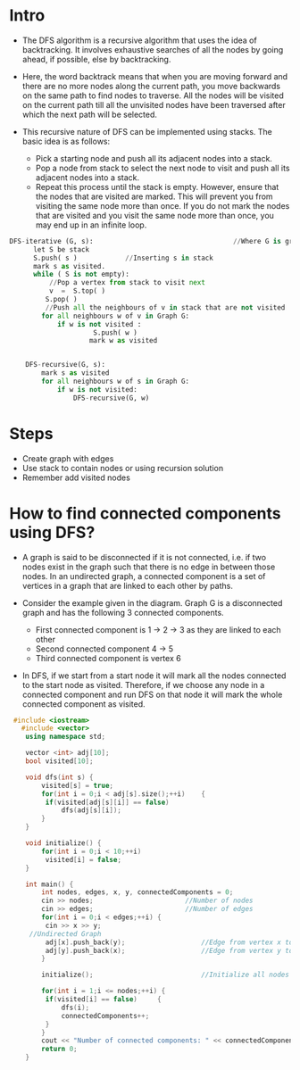# Intro
- The DFS algorithm is a recursive algorithm that uses the idea of backtracking. It involves exhaustive searches of all the nodes by going ahead, if possible, else by backtracking.

- Here, the word backtrack means that when you are moving forward and there are no more nodes along the current path, you move backwards on the same path to find nodes to traverse. All the nodes will be visited on the current path till all the unvisited nodes have been traversed after which the next path will be selected.

- This recursive nature of DFS can be implemented using stacks. The basic idea is as follows:
  - Pick a starting node and push all its adjacent nodes into a stack.
  - Pop a node from stack to select the next node to visit and push all its adjacent nodes into a stack.
  - Repeat this process until the stack is empty. However, ensure that the nodes that are visited are marked. This will prevent you from visiting the same node more than once. If you do not mark the nodes that are visited and you visit the same node more than once, you may end up in an infinite loop.

```python
DFS-iterative (G, s):                                   //Where G is graph and s is source vertex
      let S be stack
      S.push( s )            //Inserting s in stack 
      mark s as visited.
      while ( S is not empty):
          //Pop a vertex from stack to visit next
          v  =  S.top( )
         S.pop( )
         //Push all the neighbours of v in stack that are not visited   
        for all neighbours w of v in Graph G:
            if w is not visited :
                     S.push( w )         
                    mark w as visited


    DFS-recursive(G, s):
        mark s as visited
        for all neighbours w of s in Graph G:
            if w is not visited:
                DFS-recursive(G, w)
```
# Steps
- Create graph with edges
- Use stack to contain nodes or using recursion solution
- Remember add visited nodes

# How to find connected components using DFS?

- A graph is said to be disconnected if it is not connected, i.e. if two nodes exist in the graph such that there is no edge in between those nodes. In an undirected graph, a connected component is a set of vertices in a graph that are linked to each other by paths.

- Consider the example given in the diagram. Graph G is a disconnected graph and has the following 3 connected components.

  - First connected component is 1 -> 2 -> 3 as they are linked to each other
  - Second connected component 4 -> 5
  - Third connected component is vertex 6
- In DFS, if we start from a start node it will mark all the nodes connected to the start node as visited. Therefore, if we choose any node in a connected component and run DFS on that node it will mark the whole connected component as visited.
```c++
 #include <iostream>
   #include <vector>
    using namespace std;

    vector <int> adj[10];
    bool visited[10];

    void dfs(int s) {
        visited[s] = true;
        for(int i = 0;i < adj[s].size();++i)    {
         if(visited[adj[s][i]] == false)
             dfs(adj[s][i]);
        }
    }

    void initialize() {
        for(int i = 0;i < 10;++i)
         visited[i] = false;
    }

    int main() {
        int nodes, edges, x, y, connectedComponents = 0;
        cin >> nodes;                       //Number of nodes
        cin >> edges;                       //Number of edges
        for(int i = 0;i < edges;++i) {
         cin >> x >> y;     
     //Undirected Graph 
         adj[x].push_back(y);                   //Edge from vertex x to vertex y
         adj[y].push_back(x);                   //Edge from vertex y to vertex x
        }

        initialize();                           //Initialize all nodes as not visited

        for(int i = 1;i <= nodes;++i) {
         if(visited[i] == false)     {
             dfs(i);
             connectedComponents++;
         }
        }
        cout << "Number of connected components: " << connectedComponents << endl;
        return 0;
    }
```